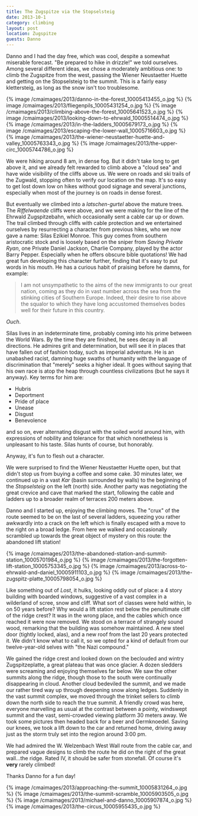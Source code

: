```yaml
---
title: The Zugspitze via the Stopselsteig
date: 2013-10-1
category: climbing
layout: post
location: Zugspitze
guests: Danno
---
```


Danno and I had the day free, which was cool, despite a somewhat miserable
forecast. "Be prepared to hike in drizzle!" we told ourselves. Among several
different ideas, we chose a moderately ambitious one: to climb the Zugspitze
from the west, passing the Wiener Neustaetter Huette and getting on the
Stopselsteig to the summit. This is a fairly easy klettersteig, as long
as the snow isn't too troublesome.

{% image /cmaimages/2013/danno-in-the-forest_10005413455_o.jpg %}
{% image /cmaimages/2013/fliegenpils_10005431254_o.jpg %}
{% image /cmaimages/2013/climbing-above-the-forest_10005641523_o.jpg %}
{% image /cmaimages/2013/looking-down-to-ehrwald_10005514474_o.jpg %}
{% image /cmaimages/2013/in-the-ladders_10005679173_o.jpg %}
{% image /cmaimages/2013/escaping-the-lower-wall_10005716603_o.jpg %}
{% image /cmaimages/2013/the-wiener-neustaetter-huette-and-valley_10005763343_o.jpg %}
{% image /cmaimages/2013/the-upper-circ_10005744786_o.jpg %}

We were hiking around 8 am, in dense fog. But it didn't take long to get
above it, and we already felt rewarded to climb above a "cloud sea" and
have wide visibility of the cliffs above us. We were on roads and ski trails
of the Zugwald, stopping often to verify our location on the map. It's
so easy to get lost down low on hikes without good signage and several
junctions, especially when most of the journey is on roads in dense forest.

But eventually we climbed into a _latschen-gurtel_ above the mature
trees. The _Riffelwaende_ cliffs were above, and we were making for
the line of the Ehrwald Zugspitzebahn, which occasionally sent a cable
car up or down. The trail climbed through cliffs with cable protection
and we entertained ourselves by resurrecting a character from previous
hikes, who we now gave a name: Silas Ezikiel Monroe. This guy comes from
southern aristocratic stock and is loosely based on the sniper from _Saving Private Ryan_,
one Private Daniel Jackson, Charlie Company, played by the actor Barry
Pepper. Especially when he offers obscure bible quotations! We had great
fun developing this character further, finding that it's easy to put words
in his mouth. He has a curious habit of praising before he damns, for example:

> I am not unsympathetic to the aims of the new immigrants to our great
> nation, coming as they do in vast number across the sea from the stinking
> cities of Southern Europe. Indeed, their desire to rise above the squalor
> to which they have long accustomed themselves bodes well for their future
> in this country.

_Ouch_.

Silas lives in an indeterminate time, probably coming into his prime between
the World Wars. By the time they are finished, he sees decay in all directions.
He admires grit and determination, but will see it in places that have
fallen out of fashion today, such as imperial adventure. He is an unabashed
racist, damning huge swaths of humanity with the language of discrimination
that "merely" seeks a higher ideal. It goes without saying that his own
race is atop the heap through countless civilizations (but he says it anyway).
Key terms for him are:

* Hubris
* Deportment
* Pride of place
* Unease
* Disgust
* Benevolence

and so on, ever alternating disgust with the soiled world around him,
with expressions of nobility and tolerance for that which nonetheless is
unpleasant to his taste. Silas hunts of course, but honorably.

Anyway, it's fun to flesh out a character.

We were surprised to find the Wiener Neustaetter Huette open, but that
didn't stop us from buying a coffee and some cake. 30 minutes later, we
continued up in a vast _Kar_ (basin surrounded by walls) to the beginning
of the _Stopselsteig_ on the left (north) side. Another party was negotiating
the great crevice and cave that marked the start, following the cable and
ladders up to a broader realm of terraces 200 meters above.

Danno and I started up, enjoying the climbing moves. The "crux" of the
route seemed to be on the last of several ladders, squeezing you rather
awkwardly into a crack on the left which is finally escaped with a move
to the right on a broad ledge. From here we walked and occasionally scrambled
up towards the great object of mystery on this route: the abandoned lift
station! 

{% image /cmaimages/2013/the-abandoned-station-and-summit-station_10005701984_o.jpg %}
{% image /cmaimages/2013/the-forgotten-lift-station_10005753345_o.jpg %}
{% image /cmaimages/2013/across-to-ehrwald-and-daniel_10005911103_o.jpg %}
{% image /cmaimages/2013/the-zugspitz-platte_10005798054_o.jpg %}

Like something out of _Lost_, it hulks, looking oddly out of place:
a 4 story building with boarded windows, suggestive of a vast complex in
a wilderland of scree, snow and cliff. What sort of classes were held within,
lo on 50 years before? Why would a lift station rest below the penultimate
cliff of the ridge crest? It was in the wrong place, and the cables which
once reached it were now removed. We stood on a terrace of strangely sound
wood, remarking that the building was somehow maintained. A new steel door
(tightly locked, alas), and a new roof from the last 20 years protected
it. We didn't know what to call it, so we opted for a kind of default from
our twelve-year-old selves with "the Nazi compound."

We gained the ridge crest and looked down on the beclouded and wintry
Zugspitzeplatte, a great plateau that was once glacier. A dozen sledders
were screaming and enjoying themselves far below. We saw the other summits
along the ridge, though those to the south were continually disappearing
in cloud. Another cloud bedeviled the summit, and we made our rather tired
way up through deepening snow along ledges. Suddenly in the vast summit
complex, we moved through the trinket sellers to climb down the north side
to reach the true summit. A friendly crowd was here, everyone marvelling
as usual at the contrast between a pointy, windswept summit and the vast,
semi-crowded viewing platform 30 meters away. We took some pictures then
headed back for a beer and Germknoedel. Saving our knees, we took a lift
down to the car and returned home, driving away just as the storm truly
set into the region around 3:00 pm.

We had admired the W. Welzenbach West Wall route from the cable car, and
prepared vague designs to climb the route he did on the right of the great
wall...the ridge. Rated IV, it should be safer from stonefall. Of course
it's **very** rarely climbed!

Thanks Danno for a fun day! 

{% image /cmaimages/2013/approaching-the-summit_10005831264_o.jpg %}
{% image /cmaimages/2013/the-summit-scramble_10005903505_o.jpg %}
{% image /cmaimages/2013/michael-and-danno_10005907874_o.jpg %}
{% image /cmaimages/2013/the-circus_10005955435_o.jpg %}

